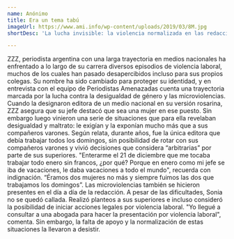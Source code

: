```yaml
---
name: Anónimo
title: Era un tema tabú
imageUrl: https://www.ami.info/wp-content/uploads/2019/03/8M.jpg
shortDesc: 'La lucha invisible: la violencia normalizada en las redacciones'

---
```


ZZZ, periodista argentina con una larga trayectoria en medios nacionales ha enfrentado a lo largo de su carrera diversos episodios de violencia laboral, muchos de los cuales han pasado desapercibidos incluso para sus propios colegas. Su nombre ha sido cambiado para proteger su identidad, y en entrevista con el equipo de Periodistas Amenazadas cuenta una trayectoria marcada por la lucha contra la desigualdad de género y las microviolencias.
Cuando la designaron editora de un medio nacional en su versión rosarina, ZZZ asegura que su jefe destacó que sea una mujer en ese puesto. Sin embargo luego vinieron una serie de situaciones que para ella revelaban desigualdad y maltrato: le exigían y la exponían mucho más que a sus compañeros varones. 
Según relata, durante años, fue la única editora que debía trabajar todos los domingos, sin posibilidad de rotar con sus compañeros varones y vivió decisiones que considera “arbitrarias” por parte de sus superiores. "Enterarme el 21 de diciembre que me tocaba trabajar todo enero sin francos, ¿por qué? Porque en enero como mi jefe se iba de vacaciones, le daba vacaciones a todo el mundo", recuerda con indignación. “Éramos dos mujeres no más y siempre fuimos las dos que trabajamos los domingos”.
Las microviolencias también se hicieron presentes en el día a día de la redacción. A pesar de las dificultades, Sonia no se quedó callada. Realizó planteos a sus superiores e incluso consideró la posibilidad de iniciar acciones legales por violencia laboral. "Yo llegué a consultar a una abogada para hacer la presentación por violencia laboral", comenta. Sin embargo, la falta de apoyo y la normalización de estas situaciones la llevaron a desistir.

